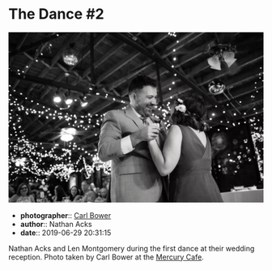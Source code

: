 # The Dance \#2

![Len Montgomery and Nathan Acks during their "first dance"](assets/2019-06-29-set-4-the-dance-02.webp)

* **photographer**:: [Carl Bower](https://carlbowerphotos.com)
* **author**:: Nathan Acks
* **date**:: 2019-06-29 20:31:15

Nathan Acks and Len Montgomery during the first dance at their wedding reception. Photo taken by Carl Bower at the [Mercury Cafe](http://mercurycafe.com).
